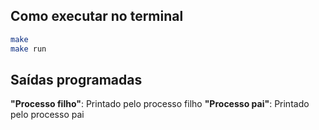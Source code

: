 ## Como executar no terminal

```bash
make
make run
```
## Saídas programadas

**"Processo filho"**: Printado pelo processo filho
**"Processo pai"**: Printado pelo processo pai
